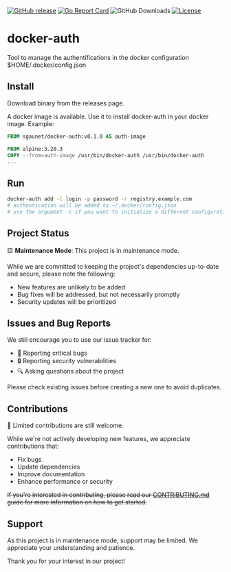 [![GitHub release](https://img.shields.io/github/release/sgaunet/docker-auth.svg)](https://github.com/sgaunet/docker-auth/releases/latest)
[![Go Report Card](https://goreportcard.com/badge/github.com/sgaunet/docker-auth)](https://goreportcard.com/report/github.com/sgaunet/docker-auth)
![GitHub Downloads](https://img.shields.io/github/downloads/sgaunet/docker-auth/total)
[![License](https://img.shields.io/github/license/sgaunet/docker-auth.svg)](LICENSE)

# docker-auth

Tool to manage the authentifications in the docker configuration $HOME/.docker/config.json

## Install

Download binary from the releases page.

A docker image is available. Use it to install docker-auth in your docker image. Example:

```Dockerfile
FROM sgaunet/docker-auth:v0.1.0 AS auth-image

FROM alpine:3.20.3
COPY --from=auth-image /usr/bin/docker-auth /usr/bin/docker-auth
...
````

## Run

```bash
docker-auth add -l login -p password -r registry.example.com
# authentication will be added to ~/.docker/config.json
# use the argument -c if you want to initialize a different configuration file
```

## Project Status

🟨 **Maintenance Mode**: This project is in maintenance mode.

While we are committed to keeping the project's dependencies up-to-date and secure, please note the following:

- New features are unlikely to be added
- Bug fixes will be addressed, but not necessarily promptly
- Security updates will be prioritized

## Issues and Bug Reports

We still encourage you to use our issue tracker for:

- 🐛 Reporting critical bugs
- 🔒 Reporting security vulnerabilities
- 🔍 Asking questions about the project

Please check existing issues before creating a new one to avoid duplicates.

## Contributions

🤝 Limited contributions are still welcome.

While we're not actively developing new features, we appreciate contributions that:

- Fix bugs
- Update dependencies
- Improve documentation
- Enhance performance or security

~~If you're interested in contributing, please read our [CONTRIBUTING.md](link-to-contributing-file) guide for more information on how to get started.~~

## Support

As this project is in maintenance mode, support may be limited. We appreciate your understanding and patience.

Thank you for your interest in our project!
